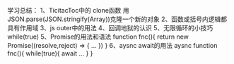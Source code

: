 学习总结：
1、TicitacToc中的 clone函数 用JSON.parse(JSON.stringify(Array))克隆一个新的对象
2、函数或括号内逻辑都具有作用域
3、js outer中的用法
4、回调地狱的认识
5、无限循环的小技巧 while(true)
5、Promise的用法和语法
	function fnc(){
		return new Promise((resolve,reject) => {
			...
		})
	}
6、aysnc await的用法
	aysnc function fnc(){
		while(true){
			await ...
		}
	}